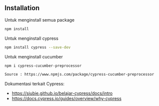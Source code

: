 ## Installation

Untuk menginstall semua package

```bash
npm install
```

Untuk menginstall cypress

```bash
npm install cypress --save-dev
```

Untuk menginstall cucumber

```bash
npm i cypress-cucumber-preprocessor

Source : https://www.npmjs.com/package/cypress-cucumber-preprocessor
```

Dokumentasi terkait Cypress:
- https://siubie.github.io/belajar-cypress/docs/intro
- https://docs.cypress.io/guides/overview/why-cypress 